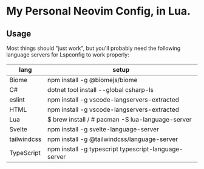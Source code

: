 # My Personal Neovim Config, in Lua.

## Usage

Most things should "just work", but you'll probably need the following language servers for Lspconfig to work properly:

| lang | setup |
| --- | --- |
| Biome | npm install -g @biomejs/biome |
| C# | dotnet tool install --global csharp-ls |
| eslint | npm install -g vscode-langservers-extracted | 
| HTML | npm install -g vscode-langservers-extracted |
| Lua | $ brew install / # pacman -S lua-language-server |
| Svelte | npm install -g svelte-language-server |
| tailwindcss | npm install -g @tailwindcss/language-server |
| TypeScript | npm install -g typescript typescript-language-server |

